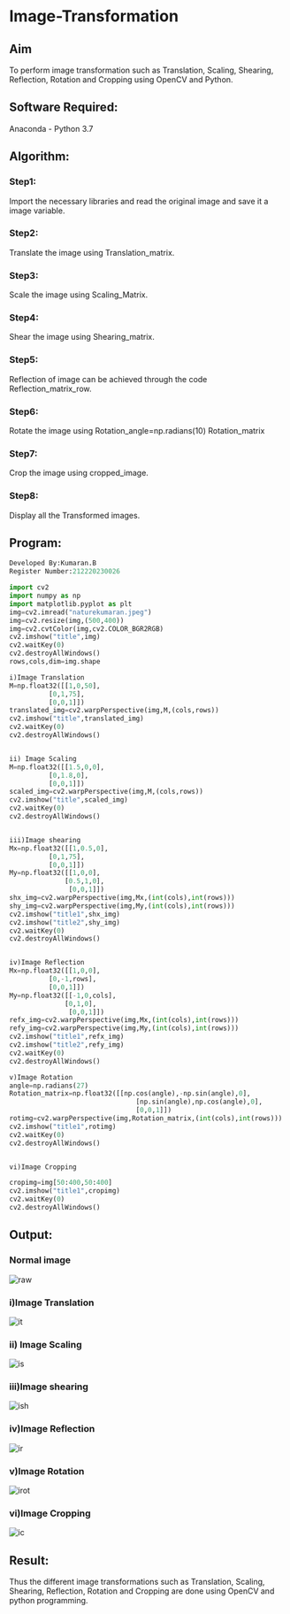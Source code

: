 # Image-Transformation
## Aim
To perform image transformation such as Translation, Scaling, Shearing, Reflection, Rotation and Cropping using OpenCV and Python.

## Software Required:
Anaconda - Python 3.7

## Algorithm:
### Step1:
Import the necessary libraries and read the original image and save it a image variable.
### Step2:
Translate the image using Translation_matrix.
### Step3:
Scale the image using Scaling_Matrix.
### Step4:
Shear the image using Shearing_matrix.
### Step5:
Reflection of image can be achieved through the code Reflection_matrix_row.
### Step6:
Rotate the image using Rotation_angle=np.radians(10) Rotation_matrix
### Step7:
Crop the image using cropped_image.
### Step8:
Display all the Transformed images.

## Program:
```python
Developed By:Kumaran.B
Register Number:212220230026

import cv2
import numpy as np
import matplotlib.pyplot as plt
img=cv2.imread("naturekumaran.jpeg")
img=cv2.resize(img,(500,400))
img=cv2.cvtColor(img,cv2.COLOR_BGR2RGB)
cv2.imshow("title",img)
cv2.waitKey(0)
cv2.destroyAllWindows()
rows,cols,dim=img.shape

i)Image Translation
M=np.float32([[1,0,50],
          [0,1,75],
          [0,0,1]])
translated_img=cv2.warpPerspective(img,M,(cols,rows))
cv2.imshow("title",translated_img)
cv2.waitKey(0)
cv2.destroyAllWindows()


ii) Image Scaling
M=np.float32([[1.5,0,0],
          [0,1.8,0],
          [0,0,1]])
scaled_img=cv2.warpPerspective(img,M,(cols,rows))
cv2.imshow("title",scaled_img)
cv2.waitKey(0)
cv2.destroyAllWindows()


iii)Image shearing
Mx=np.float32([[1,0.5,0],
          [0,1,75],
          [0,0,1]])
My=np.float32([[1,0,0],
              [0.5,1,0],
               [0,0,1]])
shx_img=cv2.warpPerspective(img,Mx,(int(cols),int(rows)))
shy_img=cv2.warpPerspective(img,My,(int(cols),int(rows)))
cv2.imshow("title1",shx_img)
cv2.imshow("title2",shy_img)
cv2.waitKey(0)
cv2.destroyAllWindows()


iv)Image Reflection
Mx=np.float32([[1,0,0],
          [0,-1,rows],
          [0,0,1]])
My=np.float32([[-1,0,cols],
              [0,1,0],
               [0,0,1]])
refx_img=cv2.warpPerspective(img,Mx,(int(cols),int(rows)))
refy_img=cv2.warpPerspective(img,My,(int(cols),int(rows)))
cv2.imshow("title1",refx_img)
cv2.imshow("title2",refy_img)
cv2.waitKey(0)
cv2.destroyAllWindows()

v)Image Rotation
angle=np.radians(27)
Rotation_matrix=np.float32([[np.cos(angle),-np.sin(angle),0],
                                [np.sin(angle),np.cos(angle),0],
                                [0,0,1]])
rotimg=cv2.warpPerspective(img,Rotation_matrix,(int(cols),int(rows)))
cv2.imshow("title1",rotimg)
cv2.waitKey(0)
cv2.destroyAllWindows()


vi)Image Cropping

cropimg=img[50:400,50:400]
cv2.imshow("title1",cropimg)
cv2.waitKey(0)
cv2.destroyAllWindows()
```


## Output:
### Normal image
![raw](https://user-images.githubusercontent.com/75243072/165880772-6ed7ab12-b9f2-4e5d-aa5e-d50b4ead6dd4.png)

### i)Image Translation
![it](https://user-images.githubusercontent.com/75243072/165880837-b6120835-d5b2-4dc8-b8a3-52d1ca004d85.png)

### ii) Image Scaling
![is](https://user-images.githubusercontent.com/75243072/165880859-ca927e6f-3af9-4985-a7e6-d874b1b656df.png)

### iii)Image shearing
![ish](https://user-images.githubusercontent.com/75243072/165880871-63a3e350-add8-4536-89f4-ff92ec8c625d.png)

### iv)Image Reflection
![ir](https://user-images.githubusercontent.com/75243072/165880889-b31e342f-7221-4bd6-8da6-e4c04bd2975a.png)

### v)Image Rotation
![irot](https://user-images.githubusercontent.com/75243072/165880918-a19da6a3-857b-459a-8c07-21519ae51ce5.png)

### vi)Image Cropping
![ic](https://user-images.githubusercontent.com/75243072/165880942-471f4b62-ffcd-47a2-950e-ec9030d60c98.png)


## Result: 

Thus the different image transformations such as Translation, Scaling, Shearing, Reflection, Rotation and Cropping are done using OpenCV and python programming.
